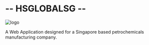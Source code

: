 # -- HSGLOBALSG --
![logo](https://github.com/polaraju1005/hsglobalsg/assets/96932984/db8444a8-fecc-46e1-be4a-30470902ad5c)


A Web Application designed for a Singapore based petrochemicals manufacturing company.
